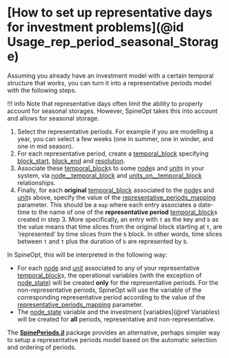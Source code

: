 # [How to set up representative days for investment problems](@id Usage_rep_period_seasonal_Storage)

Assuming you already have an investment model with a certain temporal structure that works, you can turn it into a representative periods model with the following steps.

!!! info
   Note that representative days often limit the ability to properly account for seasonal storages. However, SpineOpt takes this into account and allows for seasonal storage.

1. Select the representative periods. For example if you are modelling a year, you can select a few weeks
   (one in summer, one in winder, and one in mid season).
1. For each representative period, create a [temporal\_block](@ref) specifying [block\_start](@ref),
   [block\_end](@ref) and [resolution](@ref).
1. Associate these [temporal\_block](@ref)s to some [node](@ref)s and [unit](@ref)s in your system,
   via [node\_\_temporal\_block](@ref) and [units\_on\_\_temporal\_block](@ref) relationships.
1. Finally, for each **original** [temporal\_block](@ref) associated to the [node](@ref)s and [unit](@ref)s above,
   specify the value of the [representative\_periods\_mapping](@ref) parameter.
   This should be a `map` where each entry associates a date-time to the name of one
   of the **representative period** [temporal\_block](@ref)s created in step 3.
   More specifically, an entry with `t` as the key and `b` as the value means that time slices from the original block
   starting at `t`, are 'represented' by time slices from the `b` block.
   In other words, time slices between `t` and `t` plus the duration of `b` are represented by `b`.

In SpineOpt, this will be interpreted in the following way:
- For each [node](@ref) and [unit](@ref) associated to any of your representative [temporal\_block](@ref)s,
  the operational variables (with the exception of [node\_state](@ref)) will be created
  **only** for the representative periods. For the non-representative periods, SpineOpt will use the variable of
  the corresponding representative period according to the value of the [representative\_periods\_mapping](@ref)
  parameter.
- The [node\_state](@ref) variable and the investment [variables](@ref Variables) will be created for **all** periods,
  representative and non-representative.

The [**SpinePeriods.jl**](https://github.com/Spine-project/SpinePeriods.jl) package provides an alternative, perhaps simpler way
to setup a representative periods model based on the automatic selection and ordering of periods.
